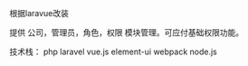 根据laravue改装

提供 公司，管理员，角色，权限 模块管理。可应付基础权限功能。

技术栈：
 php laravel   vue.js  element-ui  webpack node.js
